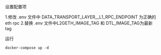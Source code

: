 设置配置项

1.修改 .env 文件中 DATA_TRANSPORT_LAYER__L1_RPC_ENDPOINT 为正确的eth rpc 2.替换 .env 文件中L2GETH_IMAGE_TAG 和 DTL_IMAGE_TAG为最新tag

运行

```shell
docker-compose up -d
```


